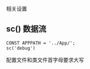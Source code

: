 相关设置

sc() 数据流
-------------------------------
```
CONST APPPATH = '../App/';
sc('debug')
```



配置文件和类文件首字母要求大写
